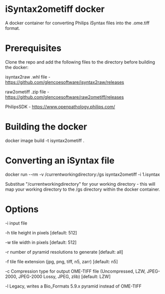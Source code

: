 iSyntax2ometiff docker
======================

A docker container for converting Philips iSyntax files into the .ome.tiff format.

Prerequisites
=============

Clone the repo and add the following files to the directory before building the docker:

isyntax2raw .whl file - https://github.com/glencoesoftware/isyntax2raw/releases

raw2ometiff .zip file - https://github.com/glencoesoftware/raw2ometiff/releases

PhilipsSDK - https://www.openpathology.philips.com/

Building the docker
===================

docker image build -t isyntax2ometiff .

Converting an iSyntax file
==========================

docker run --rm -v /currentworkingdirectory:/gs isyntax2ometiff -i 1.isyntax

Substitue "/currentworkingdirectory" for your working directory - this will map your working directory to the /gs directory within the docker container.

Options
=======

-i input file

-h tile height in pixels [default: 512]

-w tile width in pixels [default: 512]

-r number of pyramid resolutions to generate [default: all]

-f tile file extension (jpg, png, tiff, n5, zarr) [default: n5]

-c Compression type for output OME-TIFF file (Uncompressed, LZW, JPEG-2000, JPEG-2000 Lossy, JPEG, zlib) [default: LZW]

-l Legacy, writes a Bio_Formats 5.9.x pyramid instead of OME-TIFF
